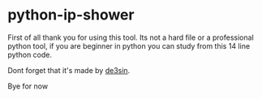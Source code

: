 # python-ip-shower

First of all thank you for using this tool. Its not a hard file or a professional python tool, if you are beginner in python you can study from this 14 line python code.

Dont forget that it's made by [de3sin](https://github.com/de3sin). 

Bye for now 



